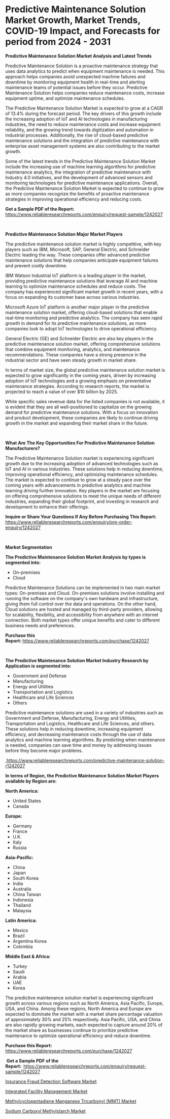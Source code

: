 <p><h1>Predictive Maintenance Solution Market Growth, Market Trends, COVID-19 Impact, and Forecasts for period from 2024 - 2031</h1></p><p><strong>Predictive Maintenance Solution Market Analysis and Latest Trends</strong></p>
<p><p>Predictive Maintenance Solution is a proactive maintenance strategy that uses data analytics to predict when equipment maintenance is needed. This approach helps companies avoid unexpected machine failures and downtime by monitoring equipment health in real-time and alerting maintenance teams of potential issues before they occur. Predictive Maintenance Solution helps companies reduce maintenance costs, increase equipment uptime, and optimize maintenance schedules.</p><p>The Predictive Maintenance Solution Market is expected to grow at a CAGR of 13.4% during the forecast period. The key drivers of this growth include the increasing adoption of IoT and AI technologies in manufacturing industries, the need to reduce maintenance costs and increase equipment reliability, and the growing trend towards digitization and automation in industrial processes. Additionally, the rise of cloud-based predictive maintenance solutions and the integration of predictive maintenance with enterprise asset management systems are also contributing to the market growth.</p><p>Some of the latest trends in the Predictive Maintenance Solution Market include the increasing use of machine learning algorithms for predictive maintenance analytics, the integration of predictive maintenance with Industry 4.0 initiatives, and the development of advanced sensors and monitoring technologies for predictive maintenance applications. Overall, the Predictive Maintenance Solution Market is expected to continue to grow as more companies recognize the benefits of proactive maintenance strategies in improving operational efficiency and reducing costs.</p></p>
<p><strong>Get a Sample PDF of the Report:&nbsp;</strong> <a href="https://www.reliableresearchreports.com/enquiry/request-sample/1242027">https://www.reliableresearchreports.com/enquiry/request-sample/1242027</a></p>
<p>&nbsp;</p>
<p><strong>Predictive Maintenance Solution Major Market Players</strong></p>
<p><p>The predictive maintenance solution market is highly competitive, with key players such as IBM, Microsoft, SAP, General Electric, and Schneider Electric leading the way. These companies offer advanced predictive maintenance solutions that help companies anticipate equipment failures and prevent costly downtime.</p><p>IBM Watson Industrial IoT platform is a leading player in the market, providing predictive maintenance solutions that leverage AI and machine learning to optimize maintenance schedules and reduce costs. The company has experienced significant market growth in recent years, with a focus on expanding its customer base across various industries.</p><p>Microsoft Azure IoT platform is another major player in the predictive maintenance solution market, offering cloud-based solutions that enable real-time monitoring and predictive analytics. The company has seen rapid growth in demand for its predictive maintenance solutions, as more companies look to adopt IoT technologies to drive operational efficiency.</p><p>General Electric (GE) and Schneider Electric are also key players in the predictive maintenance solution market, offering comprehensive solutions that combine equipment monitoring, analytics, and maintenance recommendations. These companies have a strong presence in the industrial sector and have seen steady growth in market share.</p><p>In terms of market size, the global predictive maintenance solution market is expected to grow significantly in the coming years, driven by increasing adoption of IoT technologies and a growing emphasis on preventative maintenance strategies. According to research reports, the market is projected to reach a value of over $10 billion by 2025.</p><p>While specific sales revenue data for the listed companies is not available, it is evident that they are all well-positioned to capitalize on the growing demand for predictive maintenance solutions. With a focus on innovation and product development, these companies are likely to continue driving growth in the market and expanding their market share in the future.</p></p>
<p>&nbsp;</p>
<p><strong>What Are The Key Opportunities For Predictive Maintenance Solution Manufacturers?</strong></p>
<p><p>The Predictive Maintenance Solution market is experiencing significant growth due to the increasing adoption of advanced technologies such as IoT and AI in various industries. These solutions help in reducing downtime, improving operational efficiency, and optimizing maintenance schedules. The market is expected to continue to grow at a steady pace over the coming years with advancements in predictive analytics and machine learning driving further innovation. Key players in the market are focusing on offering comprehensive solutions to meet the unique needs of different industries, expanding their global footprint, and investing in research and development to enhance their offerings.</p></p>
<p><strong>Inquire or Share Your Questions If Any Before Purchasing This Report:</strong> <a href="https://www.reliableresearchreports.com/enquiry/pre-order-enquiry/1242027">https://www.reliableresearchreports.com/enquiry/pre-order-enquiry/1242027</a></p>
<p>&nbsp;</p>
<p><strong>Market Segmentation</strong></p>
<p><strong>The Predictive Maintenance Solution Market Analysis by types is segmented into:</strong></p>
<p><ul><li>On-premises</li><li>Cloud</li></ul></p>
<p><p>Predictive Maintenance Solutions can be implemented in two main market types: On-premises and Cloud. On-premises solutions involve installing and running the software on the company's own hardware and infrastructure, giving them full control over the data and operations. On the other hand, Cloud solutions are hosted and managed by third-party providers, allowing for scalability, flexibility, and accessibility from anywhere with an internet connection. Both market types offer unique benefits and cater to different business needs and preferences.</p></p>
<p><strong>Purchase this Report:&nbsp;</strong><a href="https://www.reliableresearchreports.com/purchase/1242027">https://www.reliableresearchreports.com/purchase/1242027</a></p>
<p>&nbsp;</p>
<p><strong>The Predictive Maintenance Solution Market Industry Research by Application is segmented into:</strong></p>
<p><ul><li>Government and Defense</li><li>Manufacturing</li><li>Energy and Utilities</li><li>Transportation and Logistics</li><li>Healthcare and Life Sciences</li><li>Others</li></ul></p>
<p><p>Predictive maintenance solutions are used in a variety of industries such as Government and Defense, Manufacturing, Energy and Utilities, Transportation and Logistics, Healthcare and Life Sciences, and others. These solutions help in reducing downtime, increasing equipment efficiency, and decreasing maintenance costs through the use of data analytics and machine learning algorithms. By predicting when maintenance is needed, companies can save time and money by addressing issues before they become major problems.</p></p>
<p><a href="https://www.reliableresearchreports.com/predictive-maintenance-solution-r1242027">&nbsp;https://www.reliableresearchreports.com/predictive-maintenance-solution-r1242027</a></p>
<p><strong>In terms of Region, the Predictive Maintenance Solution Market Players available by Region are:</strong></p>
<p>
    <p> <strong> North America: </strong>
        <ul>
            <li>United States</li>
            <li>Canada</li>
        </ul>
        </p> 
    <p> <strong> Europe: </strong>
        <ul>
            <li>Germany</li>
            <li>France</li>
            <li>U.K.</li>
            <li>Italy</li>
            <li>Russia</li>
        </ul>
        </p> 
    <p> <strong> Asia-Pacific: </strong>
        <ul>
            <li>China</li>
            <li>Japan</li>
            <li>South Korea</li>
            <li>India</li>
            <li>Australia</li>
            <li>China Taiwan</li>
            <li>Indonesia</li>
            <li>Thailand</li>
            <li>Malaysia</li>
        </ul>
        </p> 
    <p> <strong> Latin America: </strong>
        <ul>
            <li>Mexico</li>
            <li>Brazil</li>
            <li>Argentina Korea</li>
            <li>Colombia</li>
        </ul>
        </p> 
    <p> <strong> Middle East & Africa: </strong>
        <ul>
            <li>Turkey</li>
            <li>Saudi</li>
            <li>Arabia</li>
            <li>UAE</li>
            <li>Korea</li>
        </ul>
    </p>
    </p>
<p><p>The predictive maintenance solution market is experiencing significant growth across various regions such as North America, Asia Pacific, Europe, USA, and China. Among these regions, North America and Europe are expected to dominate the market with a market share percentage valuation of approximately 30% and 25% respectively. Asia Pacific, USA, and China are also rapidly growing markets, each expected to capture around 20% of the market share as businesses continue to prioritize predictive maintenance to optimize operational efficiency and reduce downtime.</p></p>
<p><strong>Purchase this Report: </strong><a href="https://www.reliableresearchreports.com/purchase/1242027">https://www.reliableresearchreports.com/purchase/1242027</a></p>
<p>&nbsp;<strong>Get a Sample PDF of the Report:&nbsp;&nbsp;</strong><a href="https://www.reliableresearchreports.com/enquiry/request-sample/1242027">https://www.reliableresearchreports.com/enquiry/request-sample/1242027</a></p>
<p><strong></strong></p>
<p><p><a href="https://github.com/cameroneffertz/Market-Research-Report-List-1/blob/main/insurance-fraud-detection-software-market.md">Insurance Fraud Detection Software Market</a></p><p><a href="https://github.com/mbisetmhermsr/Market-Research-Report-List-2/blob/main/integrated-facility-management-market.md">Integrated Facility Management Market</a></p><p><a href="https://issuu.com/reportprime-2/docs/methylcyclopentadiene-manganese-tricarbonyl-mmt-ma">Methylcyclopentadiene Manganese Tricarbonyl (MMT) Market</a></p><p><a href="https://issuu.com/reportprime-2/docs/sodium-carboxyl-methylstarch-market-size-2030.pptx">Sodium Carboxyl Methylstarch Market</a></p></p>